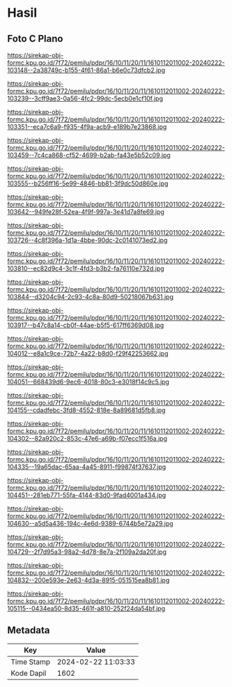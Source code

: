 # Hasil

## Foto C Plano

https://sirekap-obj-formc.kpu.go.id/7f72/pemilu/pdpr/16/10/11/20/11/1610112011002-20240222-103148--2a38749c-b155-4f61-86a1-b6e0c73dfcb2.jpg

https://sirekap-obj-formc.kpu.go.id/7f72/pemilu/pdpr/16/10/11/20/11/1610112011002-20240222-103239--3cff9ae3-0a56-4fc2-99dc-5ecb0e1cf10f.jpg

https://sirekap-obj-formc.kpu.go.id/7f72/pemilu/pdpr/16/10/11/20/11/1610112011002-20240222-103351--eca7c6a9-f935-4f9a-acb9-e189b7e23868.jpg

https://sirekap-obj-formc.kpu.go.id/7f72/pemilu/pdpr/16/10/11/20/11/1610112011002-20240222-103459--7c4ca868-cf52-4699-b2ab-fa43e5b52c09.jpg

https://sirekap-obj-formc.kpu.go.id/7f72/pemilu/pdpr/16/10/11/20/11/1610112011002-20240222-103555--b256ff16-5e99-4846-bb81-3f9dc50d860e.jpg

https://sirekap-obj-formc.kpu.go.id/7f72/pemilu/pdpr/16/10/11/20/11/1610112011002-20240222-103642--949fe28f-52ea-4f9f-997a-3e41d7a8fe69.jpg

https://sirekap-obj-formc.kpu.go.id/7f72/pemilu/pdpr/16/10/11/20/11/1610112011002-20240222-103726--4c8f396a-1d1a-4bbe-90dc-2c0141073ed2.jpg

https://sirekap-obj-formc.kpu.go.id/7f72/pemilu/pdpr/16/10/11/20/11/1610112011002-20240222-103810--ec82d9c4-3c1f-4fd3-b3b2-fa76110e732d.jpg

https://sirekap-obj-formc.kpu.go.id/7f72/pemilu/pdpr/16/10/11/20/11/1610112011002-20240222-103844--d3204c94-2c93-4c8a-80d9-50218067b631.jpg

https://sirekap-obj-formc.kpu.go.id/7f72/pemilu/pdpr/16/10/11/20/11/1610112011002-20240222-103917--b47c8a14-cb0f-44ae-b5f5-617ff6369d08.jpg

https://sirekap-obj-formc.kpu.go.id/7f72/pemilu/pdpr/16/10/11/20/11/1610112011002-20240222-104012--e8a1c9ce-72b7-4a22-b8d0-f29f42253662.jpg

https://sirekap-obj-formc.kpu.go.id/7f72/pemilu/pdpr/16/10/11/20/11/1610112011002-20240222-104051--668439d6-9ec6-4018-80c3-e3018f14c9c5.jpg

https://sirekap-obj-formc.kpu.go.id/7f72/pemilu/pdpr/16/10/11/20/11/1610112011002-20240222-104155--cdadfebc-3fd8-4552-818e-8a89681d5fb8.jpg

https://sirekap-obj-formc.kpu.go.id/7f72/pemilu/pdpr/16/10/11/20/11/1610112011002-20240222-104302--82a920c2-853c-47e6-a69b-f07ecc1f516a.jpg

https://sirekap-obj-formc.kpu.go.id/7f72/pemilu/pdpr/16/10/11/20/11/1610112011002-20240222-104335--19a65dac-65aa-4a45-8911-f99874f37637.jpg

https://sirekap-obj-formc.kpu.go.id/7f72/pemilu/pdpr/16/10/11/20/11/1610112011002-20240222-104451--281eb771-55fa-4144-83d0-9fad4001a434.jpg

https://sirekap-obj-formc.kpu.go.id/7f72/pemilu/pdpr/16/10/11/20/11/1610112011002-20240222-104630--a5d5a436-194c-4e6d-9389-6744b5e72a29.jpg

https://sirekap-obj-formc.kpu.go.id/7f72/pemilu/pdpr/16/10/11/20/11/1610112011002-20240222-104729--2f7d95a3-98a2-4d78-8e7a-2f109a2da20f.jpg

https://sirekap-obj-formc.kpu.go.id/7f72/pemilu/pdpr/16/10/11/20/11/1610112011002-20240222-104832--200e593e-2e63-4d3a-8915-051515ea8b81.jpg

https://sirekap-obj-formc.kpu.go.id/7f72/pemilu/pdpr/16/10/11/20/11/1610112011002-20240222-105115--0434ea50-8d35-461f-a810-252f24da54bf.jpg


## Metadata

| Key        | Value               |
| ---------- | ------------------- |
| Time Stamp | 2024-02-22 11:03:33 |
| Kode Dapil | 1602                |



